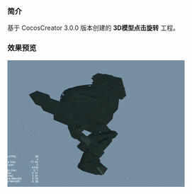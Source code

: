 ### 简介
基于 CocosCreator 3.0.0 版本创建的 **3D模型点击旋转** 工程。

### 效果预览
![image](../../gif/202201/2022012086.gif)